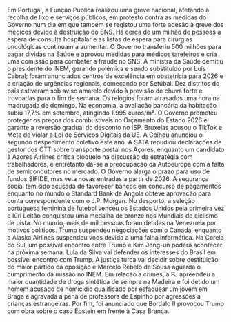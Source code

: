 Em Portugal, a Função Pública realizou uma greve nacional, afetando a recolha de lixo e serviços públicos, em protesto contra as medidas do Governo num dia em que também se registou uma forte adesão à greve dos médicos devido à destruição do SNS. Há cerca de um milhão de pessoas à espera de consulta hospitalar e as listas de espera para cirurgias oncológicas continuam a aumentar. O Governo transferiu 500 milhões para pagar dívidas na Saúde e aprovou medidas para médicos tarefeiros e cria uma comissão para combater a fraude no SNS. A ministra da Saúde demitiu o presidente do INEM, gerando polémica e sendo substituído por Luís Cabral;  foram anunciados centros de excelência em obstetrícia para 2026 e a criação de urgências regionais, começando por Setúbal.
Dez distritos do país estiveram sob aviso amarelo devido à previsão de chuva forte e trovoadas para o fim de semana. Os relógios foram atrasados uma hora na madrugada de domingo.
Na economia, a avaliação bancária da habitação subiu 17,7% em setembro, atingindo 1.995 euros/m². O Governo prometeu proteger os preços dos combustíveis no Orçamento do Estado 2026 e garante a reversão gradual do desconto no ISP. Bruxelas acusou o TikTok e Meta de violar a Lei de Serviços Digitais da UE. A Coindu anunciou o segundo despedimento coletivo este ano. A SATA repudiou declarações de gestor dos CTT sobre transporte postal nos Açores, enquanto um candidato à Azores Airlines critica bloqueio na discussão da estratégia com trabalhadores, e entretanto dá-se a preocupação da Autoeuropa com a falta de semicondutores no mercado. O Governo alarga o prazo para uso de fundos SIFIDE, mas veta novas entradas a partir de 2026. A segurança social tem sido acusada de favorecer bancos em concurso de pagamentos enquanto no mundo o Standard Bank de Angola obteve aprovação para conta correspondente com o J.P. Morgan.
No desporto, a seleção portuguesa feminina de futebol venceu os Estados Unidos pela primeira vez e Iúri Leitão conquistou uma medalha de bronze nos Mundiais de ciclismo de pista.
No mundo, mais de mil pessoas foram detidas na Venezuela por motivos políticos. Trump suspendeu negociações com o Canadá, enquanto a Alaska Airlines suspendeu voos devido a uma falha informática. Na Coreia do Sul, um possível encontro entre Trump e Kim Jong-un poderá acontecer na próxima semana. Lula da Silva vai defender os interesses do Brasil em possível encontro com Trump. A justiça turca vai decidir sobre destituição do maior partido da oposição e Marcelo Rebelo de Sousa aguarda o cumprimento da missão no INEM.
Em relação a crimes, a PJ apreendeu a maior quantidade de droga sintética de sempre na Madeira e foi detido um homem acusado de homicídio qualificado por esfaquear um jovem em Braga e agravada a pena de professora de Espinho por agressões a crianças estrangeiras.
Por fim, foi anunciado que Bordalo II provocou Trump com obra sobre o caso Epstein em frente à Casa Branca.